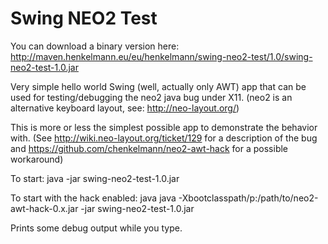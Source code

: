 # Swing NEO2 Test #

You can download a binary version here: http://maven.henkelmann.eu/eu/henkelmann/swing-neo2-test/1.0/swing-neo2-test-1.0.jar

Very simple hello world Swing (well, actually only AWT) app that can be used for testing/debugging the neo2 java bug under X11.
(neo2 is an alternative keyboard layout, see: http://neo-layout.org/)

This is more or less the simplest possible app to demonstrate the behavior with.
(See http://wiki.neo-layout.org/ticket/129 for a description of the bug and https://github.com/chenkelmann/neo2-awt-hack for a possible workaround)

To start: 
    java -jar swing-neo2-test-1.0.jar

To start with the hack enabled:
    java java -Xbootclasspath/p:/path/to/neo2-awt-hack-0.x.jar -jar swing-neo2-test-1.0.jar

Prints some debug output while you type. 


